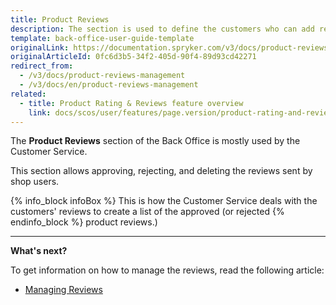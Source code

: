 ```yaml
---
title: Product Reviews
description: The section is used to define the customers who can add reviews and ratings to products, as well as
template: back-office-user-guide-template
originalLink: https://documentation.spryker.com/v3/docs/product-reviews-management
originalArticleId: 0fc6d3b5-34f2-405d-90f4-89d93cd42271
redirect_from:
  - /v3/docs/product-reviews-management
  - /v3/docs/en/product-reviews-management
related:
  - title: Product Rating & Reviews feature overview
    link: docs/scos/user/features/page.version/product-rating-and-reviews-feature-overview.html
---
```


The **Product Reviews** section of the Back Office is mostly used by the Customer Service. 

This section allows approving, rejecting, and deleting the reviews sent by shop users. 

{% info_block infoBox %}
This is how the Customer Service deals with the customers' reviews to create a list of the approved (or rejected
{% endinfo_block %} product reviews.)

------

**What's next?**

To get information on how to manage the reviews, read the following article:

* [Managing Reviews](/docs/scos/user/back-office-user-guides/{{page.version}}/catalog/product-reviews/managing-product-reviews.html)
